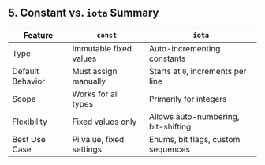 ## **5. Constant vs. `iota` Summary**
| Feature | `const` | `iota` |
|---------|--------|--------|
| Type | Immutable fixed values | Auto-incrementing constants |
| Default Behavior | Must assign manually | Starts at `0`, increments per line |
| Scope | Works for all types | Primarily for integers |
| Flexibility | Fixed values only | Allows auto-numbering, bit-shifting |
| Best Use Case | Pi value, fixed settings | Enums, bit flags, custom sequences |
